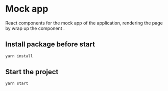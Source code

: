 # Mock app

React components for the mock app of the application, rendering the page by wrap up the component .

## Install package before start

```sh
yarn install
```

## Start the project

```sh
yarn start
```
